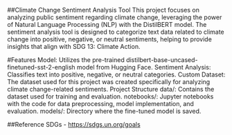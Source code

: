 ##Climate Change Sentiment Analysis Tool
This project focuses on analyzing public sentiment regarding climate change, leveraging the power of Natural Language Processing (NLP) with the DistilBERT model. The sentiment analysis tool is designed to categorize text data related to climate change into positive, negative, or neutral sentiments, helping to provide insights that align with SDG 13: Climate Action.

#Features
Model: Utilizes the pre-trained distilbert-base-uncased-finetuned-sst-2-english model from Hugging Face.
Sentiment Analysis: Classifies text into positive, negative, or neutral categories.
Custom Dataset: The dataset used for this project was created specifically for analyzing climate change-related sentiments.
Project Structure
data/: Contains the dataset used for training and evaluation.
notebooks/: Jupyter notebooks with the code for data preprocessing, model implementation, and evaluation.
models/: Directory where the fine-tuned model is saved.

##Reference 
SDGs - https://sdgs.un.org/goals

